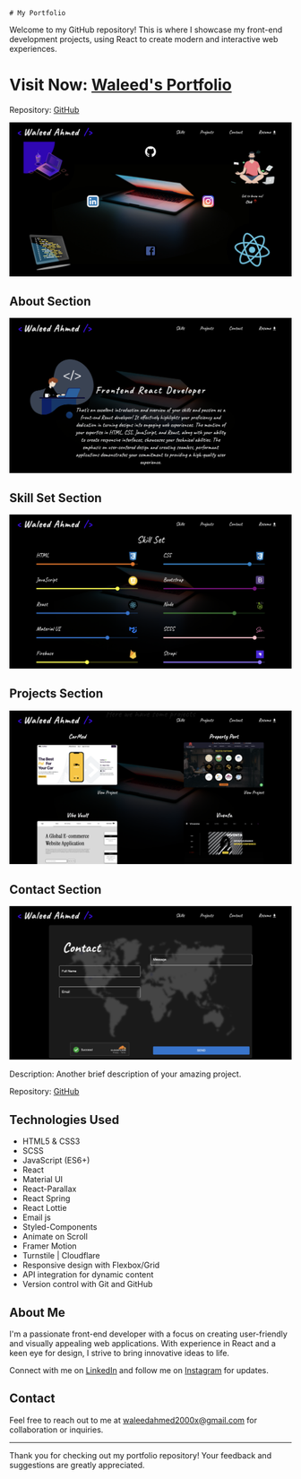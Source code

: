     # My Portfolio

Welcome to my GitHub repository! This is where I showcase my front-end development projects, using React to create modern and interactive web experiences.

# Visit Now: [Waleed's Portfolio](https://waleeddev.vercel.app/)

Repository: [GitHub](https://github.com/yourusername/awesome-project)

![Project First Sight ](./ReadMeImages/FirstSight.png)

## About Section

![Project About Me ](./ReadMeImages/AboutMe.png)

## Skill Set Section

![Project About Me ](./ReadMeImages/SkillSet.png)

## Projects Section

![Project About Me ](./ReadMeImages/Projects.png)

## Contact Section

![Project About Me ](./ReadMeImages/Contact.png)

Description: Another brief description of your amazing project.

<!-- Demo: [Visit Waleed's Portfolio](https://waleeddev.vercel.app) -->

Repository: [GitHub](https://github.com/waleed2000x/Waleed)

## Technologies Used

- HTML5 & CSS3
- SCSS
- JavaScript (ES6+)
- React
- Material UI
- React-Parallax
- React Spring
- React Lottie
- Email js
- Styled-Components
- Animate on Scroll
- Framer Motion
- Turnstile | Cloudflare
- Responsive design with Flexbox/Grid
- API integration for dynamic content
- Version control with Git and GitHub

## About Me

I'm a passionate front-end developer with a focus on creating user-friendly and visually appealing web applications. With experience in React and a keen eye for design, I strive to bring innovative ideas to life.

Connect with me on [LinkedIn](https://www.linkedin.com/in/waleedahmedx) and follow me on [Instagram](https://www.instagram.com/waleedahmed.x/) for updates.

## Contact

Feel free to reach out to me at [waleedahmed2000x@gmail.com](mailto:waleedahmed2000x@gmail.com) for collaboration or inquiries.

---

Thank you for checking out my portfolio repository! Your feedback and suggestions are greatly appreciated.
